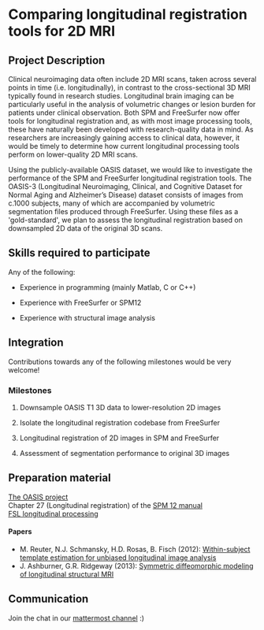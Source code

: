 # Comparing longitudinal registration tools for 2D MRI

## Project Description

Clinical neuroimaging data often include 2D MRI scans, taken across several points in time (i.e. longitudinally), in contrast to the cross-sectional 3D MRI typically found in research studies. Longitudinal brain imaging can be particularly useful in the analysis of volumetric changes or lesion burden for patients under clinical observation. Both SPM and FreeSurfer now offer tools for longitudinal registration and, as with most image processing tools, these have naturally been developed with research-quality data in mind. As researchers are increasingly gaining access to clinical data, however, it would be timely to determine how current longitudinal processing tools perform on lower-quality 2D MRI scans.  

Using the publicly-available OASIS dataset, we would like to investigate the performance of the SPM and FreeSurfer longitudinal registration tools. The OASIS-3 (Longitudinal Neuroimaging, Clinical, and Cognitive Dataset for Normal Aging and Alzheimer’s Disease) dataset consists of images from c.1000 subjects, many of which are accompanied by volumetric segmentation files produced through FreeSurfer. Using these files as a 'gold-standard', we plan to assess the longitudinal registration based on downsampled 2D data of the original 3D scans.

## Skills required to participate
Any of the following:

- Experience in programming (mainly Matlab, C or C++)  

- Experience with FreeSurfer or SPM12  

- Experience with structural image analysis

## Integration

Contributions towards any of the following milestones would be very welcome!

### Milestones

1. Downsample OASIS T1 3D data to lower-resolution 2D images  

2. Isolate the longitudinal registration codebase from FreeSurfer  

3. Longitudinal registration of 2D images in SPM and FreeSurfer  

4. Assessment of segmentation performance to original 3D images

## Preparation material

[The OASIS project](https://www.oasis-brains.org/)  
Chapter 27 (Longitudinal registration) of the [SPM 12 manual](https://www.fil.ion.ucl.ac.uk/spm/doc/spm12_manual.pdf)  
[FSL longitudinal processing](https://surfer.nmr.mgh.harvard.edu/fswiki/LongitudinalProcessing)

#### Papers
- M. Reuter, N.J. Schmansky, H.D. Rosas, B. Fisch (2012): [Within-subject template estimation for unbiased longitudinal image analysis](https://doi.org/10.1016/j.neuroimage.2012.02.084)  
- J. Ashburner, G.R. Ridgeway (2013): [Symmetric diffeomorphic modeling of longitudinal structural MRI](https://doi.org/10.3389/fnins.2012.00197)

## Communication
Join the chat in our [mattermost channel](https://mattermost.brainhack.org/brainhack/channels/longitudinal_2dmri) :)